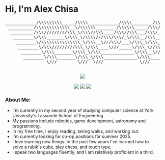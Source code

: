 # Hi, I'm Alex Chisa

<div align="center"><pre>
____________/\\\\\\\\\_____/\\\\____________/\\\\________/\\\\\\\\\_______        
 __________/\\\\\\\\\\\\\__\/\\\\\\________/\\\\\\_____/\\\////////________       
  _________/\\\/////////\\\_\/\\\//\\\____/\\\//\\\___/\\\/_________________      
   ________\/\\\_______\/\\\_\/\\\\///\\\/\\\/_\/\\\__/\\\___________________     
    ________\/\\\\\\\\\\\\\\\_\/\\\__\///\\\/___\/\\\_\/\\\___________________    
     ________\/\\\/////////\\\_\/\\\____\///_____\/\\\_\//\\\__________________   
      ________\/\\\_______\/\\\_\/\\\_____________\/\\\__\///\\\________________  
       ________\/\\\_______\/\\\_\/\\\_____________\/\\\____\////\\\\\\\\\_______ 
        ________\///________\///__\///______________\///________\/////////________    
</pre></div>

<br>

<div align="center">
  <a href="https://skillicons.dev">
   <img src="https://skillicons.dev/icons?i=js,java,c,python,bash,html,css,eclipse,vscode,anaconda,linux,raspberrypi"/>
  </a>
</div>

<br>

<div align="center">
 <img src="https://img.shields.io/badge/takisyummy-5865F2?style=flat&logo=Discord&logoColor=white"/>
 <a href="mailto:chisa.alexander@gmail.com" target="_blank"><img src="https://img.shields.io/badge/-chisa.alexander@gmail.com-D14836?style=flat&logo=Gmail&logoColor=white"/></a>
 <a href="https://www.linkedin.com/in/alex-c-b4536328a/" target="_blank"><img src="https://img.shields.io/badge/-Alex%20Chisa-0077B5?style=flat&logo=Linkedin&logoColor=white"/></a>
</div>

### About Me:
- I'm currently in my second year of studying computer science at York University's Lassonde School of Engineering.
- My passions include robotics, game development, astronomy and programming.
- In my free time, I enjoy reading, taking walks, and working out.
- I'm currently looking for co-op positions for summer 2025.
- I love learning new things. In the past few years I've learned how to solve a rubik's cube, play chess, and touch type.
- I speak two languages fluently, and I am relatively proficient in a third.
